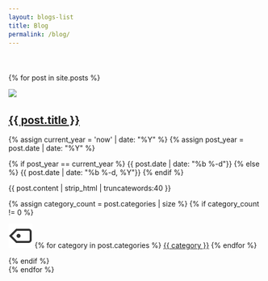```yaml
---
layout: blogs-list
title: Blog
permalink: /blog/
---
```


<div class="row row-cols-3" style="padding-top: 25px">

  {% for post in site.posts %}
    <section class="blog col">
      <a href="{{ post.url }}"><img src="{{ post.background-image }}"></a>
      <h2 class="custom-post-title"><a href="{{ post.url }}">{{ post.title }}</a></h2>
      <!-- <p>{{ post.excerpt }}</p> -->
      {% assign current_year = 'now' | date: "%Y" %}
      {% assign post_year = post.date | date: "%Y" %}
      <p class="custom-post-date"><!--<img src="/assets/ikonate/clock.svg" class="blog-icon"> -->
        {% if post_year == current_year %}
          {{ post.date | date: "%b %-d"}}
        {% else %}
          {{ post.date | date: "%b %-d, %Y"}}
        {% endif %}
      </p>
      <p class="custom-post-content">{{ post.content | strip_html | truncatewords:40 }}</p>
      {% assign category_count = post.categories | size %}
      {% if category_count != 0 %}
        <p class="post-categories"><img src="/assets/ikonate/tags.svg" class="blog-icon">
        {% for category in post.categories %}
          <a href="{{ site.baseurl }}{{ category | slugify }}/" class="category-link">{{ category }}</a>
        {% endfor %}
        </p>
      {% endif %}
    </section>
  {% endfor %}

</div>
